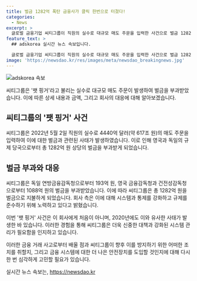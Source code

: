 ```yaml
---
title: 벌금 1282억 폭탄 금융사가 클릭 한번으로 터졌다!
categories:
  - News
excerpt: >
  글로벌 금융기업 씨티그룹이 직원의 실수로 대규모 매도 주문을 입력한 사건으로 벌금 1282억원을 납부하게 되었다. 독일과 영국 규제 당국에 따르면, 2022년에 발생한 이 사건 이외에도 2020년에도 유사한 실수가 있었으며, 씨티그룹은 시스템과 통제를 강화하여 규제를 준수하고 있다고 설명했다.
feature_text: >
  ## adskorea 실시간 뉴스 속보입니다.

  글로벌 금융기업 씨티그룹이 직원의 실수로 대규모 매도 주문을 입력한 사건으로 벌금 1282억원을 납부하게 되었다. 독일과 영국 규제 당국에 따르면, 2022년에 발생한 이 사건 이외에도 2020년에도 유사한 실수가 있었으며, 씨티그룹은 시스템과 통제를 강화하여 규제를 준수하고 있다고 설명했다.
image: 'https://newsdao.kr/res/images/meta/newsdao_breakingnews.jpg'
---
```


<p><img src="https://newsdao.kr/res/images/meta/newsdao_breakingnews.jpg" alt="adskorea 속보" /></p>

<p>씨티그룹은 '팻 핑거'라고 불리는 실수로 대규모 매도 주문이 발생하여 벌금을 부과받았습니다. 이에 따른 상세 내용과 금액, 그리고 회사의 대응에 대해 알아보겠습니다.</p>

<h2 data-ke-size="size26">씨티그룹의 '팻 핑거' 사건</h2>

<p>씨티그룹은 2022년 5월 2일 직원의 실수로 4440억 달러(약 617조 원)의 매도 주문을 입력하여 이에 대한 벌금과 관련된 사태가 발생하였습니다. 이로 인해 영국과 독일의 규제 당국으로부터 총 1282억 원 상당의 벌금을 부과받게 되었습니다.</p>

<h2 data-ke-size="size26">벌금 부과와 대응</h2>

<p>씨티그룹은 독일 연방금융감독청으로부터 193억 원, 영국 금융감독청과 건전성감독청으로부터 1088억 원의 벌금을 부과받았습니다. 이에 따라 씨티그룹은 총 1282억 원을 벌금으로 지불하게 되었습니다. 회사 측은 이에 대해 시스템과 통제를 강화하고 규제를 준수하기 위해 노력하고 있다고 밝혔습니다.</p>

<p>이번 '팻 핑거' 사건은 이 회사에게 처음이 아니며, 2020년에도 이와 유사한 사태가 발생한 바 있습니다. 이러한 경험을 통해 씨티그룹은 더욱 신중한 대책과 강화된 시스템 관리가 필요함을 인지하고 있습니다.</p>

<p>이러한 금융 거래 사고로부터 배울 점과 씨티그룹이 향후 이를 방지하기 위한 어떠한 조치를 취할지, 그리고 금융 시스템에 대한 더 나은 안전장치를 도입할 것인지에 대해 다시 한 번 심각하게 고민할 필요가 있습니다.</p>
실시간 뉴스 속보는, <a href="https://newsdao.kr" rel="dofollow">https://newsdao.kr</a>


